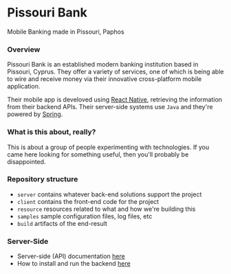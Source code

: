 # Pissouri Bank
Mobile Banking made in Pissouri, Paphos 

### Overview

Pissouri Bank is an established modern banking institution based in Pissouri, Cyprus.
They offer a variety of services, one of which is being able to wire and receive money via their innovative cross-platform mobile application.

Their mobile app is develoved using [React Native](https://facebook.github.io/react-native/), retrieving the information from their backend APIs. 
Their server-side systems use `Java` and they're powered by [Spring](https://spring.io).

### What is this about, really?

This is about a group of people experimenting with technologies. If you came here looking for something useful, then you'll probably be disappointed.

### Repository structure

* `server`   contains whatever back-end solutions support the project  
* `client`   contains the front-end code for the project
* `resource` resources related to what and how we're building this
* `samples`  sample configuration files, log files, etc
* `build`    artifacts of the end-result

### Server-Side

* Server-side (API) documentation [here](./server/README.md)
* How to install and run the backend [here](./server/INSTALL.md) 
